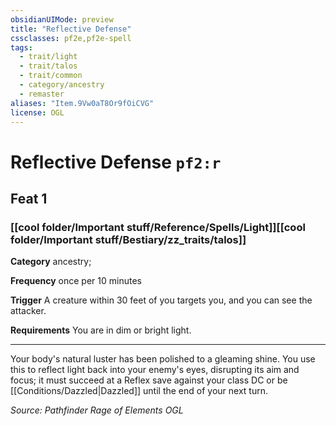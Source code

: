 ```yaml
---
obsidianUIMode: preview
title: "Reflective Defense"
cssclasses: pf2e,pf2e-spell
tags:
  - trait/light
  - trait/talos
  - trait/common
  - category/ancestry
  - remaster
aliases: "Item.9Vw0aT8Or9fOiCVG"
license: OGL
---
```

# Reflective Defense `pf2:r`
## Feat 1
### [[cool folder/Important stuff/Reference/Spells/Light]][[cool folder/Important stuff/Bestiary/zz_traits/talos]]

**Category** ancestry; 




**Frequency** once per 10 minutes

**Trigger** A creature within 30 feet of you targets you, and you can see the attacker.

**Requirements** You are in dim or bright light.

* * *

Your body's natural luster has been polished to a gleaming shine. You use this to reflect light back into your enemy's eyes, disrupting its aim and focus; it must succeed at a Reflex save against your class DC or be [[Conditions/Dazzled|Dazzled]] until the end of your next turn.

*Source: Pathfinder Rage of Elements*
*OGL*